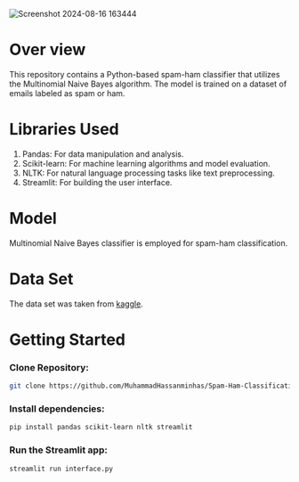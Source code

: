 ![Screenshot 2024-08-16 163444](https://github.com/user-attachments/assets/50632c2b-defe-4541-be82-647319928472)

# Over view
This repository contains a Python-based spam-ham classifier that utilizes the Multinomial Naive Bayes algorithm. The model is trained on a dataset of emails labeled as spam or ham. 
# Libraries Used
1. Pandas: For data manipulation and analysis.
2. Scikit-learn: For machine learning algorithms and model evaluation.
3. NLTK: For natural language processing tasks like text preprocessing.
4. Streamlit: For building the user interface.

# Model
Multinomial Naive Bayes classifier is employed for spam-ham classification.

# Data Set
The data set was taken from [kaggle](https://www.kaggle.com/datasets/uciml/sms-spam-collection-dataset).

# Getting Started
### Clone Repository:
``` bash 
git clone https://github.com/MuhammadHassanminhas/Spam-Ham-Classification
```
### Install dependencies:
```bash
pip install pandas scikit-learn nltk streamlit
```

### Run the Streamlit app:
```bash
streamlit run interface.py
```
